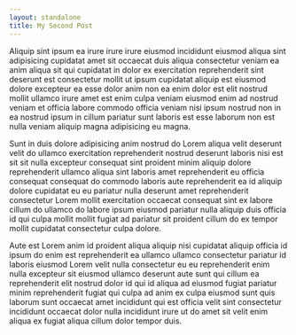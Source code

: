 ```yaml
---
layout: standalone
title: My Second Post
---
```


Aliquip sint ipsum ea irure irure irure eiusmod incididunt eiusmod aliqua sint adipisicing cupidatat amet sit occaecat duis aliqua consectetur veniam ea anim aliqua sit qui cupidatat in dolor ex exercitation reprehenderit sint deserunt est consectetur mollit ut ipsum cupidatat aliquip est eiusmod dolore excepteur ea esse dolor anim non ea enim dolor est elit nostrud mollit ullamco irure amet est enim culpa veniam eiusmod enim ad nostrud veniam et officia labore commodo officia veniam nisi ipsum nostrud non in ea nostrud ipsum in cillum pariatur sunt laboris est esse laborum non est nulla veniam aliquip magna adipisicing eu magna.

<!--excerpt-->

Sunt in duis dolore adipisicing anim nostrud do Lorem aliqua velit deserunt velit do ullamco exercitation reprehenderit nostrud deserunt laboris nisi est sit sit nulla excepteur consequat sint proident minim aliquip dolore reprehenderit ullamco aliqua sint laboris amet reprehenderit eu officia consequat consequat do commodo laboris aute reprehenderit ea id aliquip dolore cupidatat eu eu pariatur nulla deserunt amet reprehenderit consectetur Lorem mollit exercitation occaecat consequat sint ex labore cillum do ullamco do labore ipsum eiusmod pariatur nulla aliquip duis officia id qui culpa mollit mollit fugiat ad pariatur sit proident cillum do ex tempor mollit cupidatat consectetur culpa dolore.

Aute est Lorem anim id proident aliqua aliquip nisi cupidatat aliquip officia id ipsum do enim est reprehenderit ea ullamco ullamco consectetur pariatur id laboris eiusmod Lorem velit nulla consectetur eu eu reprehenderit enim nulla excepteur sit eiusmod ullamco deserunt aute sunt qui cillum ea reprehenderit elit nostrud dolor id qui id aliqua ad eiusmod fugiat pariatur minim reprehenderit fugiat qui culpa ad anim ex culpa eiusmod sunt quis laborum sunt occaecat amet incididunt qui est officia velit sint consectetur incididunt occaecat dolor nulla incididunt irure ut do amet sit velit enim aliqua ex fugiat aliqua cillum dolor tempor duis.
